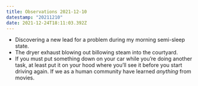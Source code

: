 ```yaml
---
title: Observations 2021-12-10
datestamp: "20211210"
date: 2021-12-24T18:11:03.392Z
---
```

- Discovering a new lead for a problem during my morning semi-sleep state.
- The dryer exhaust blowing out billowing steam into the courtyard.
- If you must put something down on your car while you’re doing another task, at least put it on your hood where you’ll see it before you start driving again. If we as a human community have learned *anything* from movies.